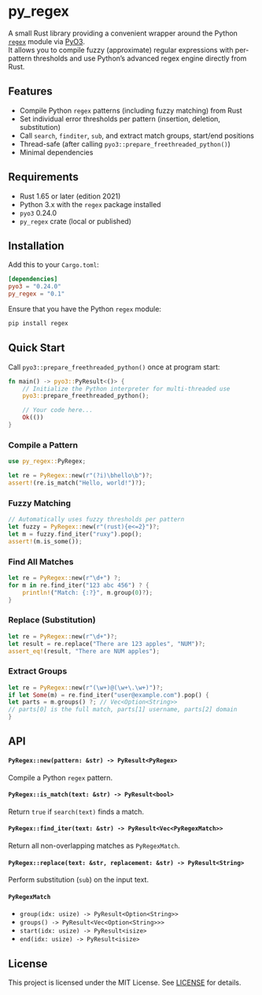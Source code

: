 # py_regex

A small Rust library providing a convenient wrapper around the Python [`regex`](https://pypi.org/project/regex/) module
via [PyO3](https://pyo3.rs).  
It allows you to compile fuzzy (approximate) regular expressions with per-pattern thresholds and use Python’s advanced
regex engine directly from Rust.

## Features

- Compile Python `regex` patterns (including fuzzy matching) from Rust
- Set individual error thresholds per pattern (insertion, deletion, substitution)
- Call `search`, `finditer`, `sub`, and extract match groups, start/end positions
- Thread-safe (after calling `pyo3::prepare_freethreaded_python()`)
- Minimal dependencies

## Requirements

- Rust 1.65 or later (edition 2021)
- Python 3.x with the `regex` package installed
- `pyo3` 0.24.0
- `py_regex` crate (local or published)

## Installation

Add this to your `Cargo.toml`:

```toml
[dependencies]
pyo3 = "0.24.0"
py_regex = "0.1"
```

Ensure that you have the Python `regex` module:

```bash
pip install regex
```

## Quick Start

Call `pyo3::prepare_freethreaded_python()` once at program start:

```rust
fn main() -> pyo3::PyResult<()> {
    // Initialize the Python interpreter for multi-threaded use
    pyo3::prepare_freethreaded_python();

    // Your code here...
    Ok(())
}
```

### Compile a Pattern

```rust
use py_regex::PyRegex;

let re = PyRegex::new(r"(?i)\bhello\b")?;
assert!(re.is_match("Hello, world!")?);
```

### Fuzzy Matching

```rust
// Automatically uses fuzzy thresholds per pattern
let fuzzy = PyRegex::new(r"(rust){e<=2}")?;
let m = fuzzy.find_iter("ruxy").pop();
assert!(m.is_some());
```

### Find All Matches

```rust
let re = PyRegex::new(r"\d+") ?;
for m in re.find_iter("123 abc 456") ? {
    println!("Match: {:?}", m.group(0)?);
}
```

### Replace (Substitution)

```rust
let re = PyRegex::new(r"\d+")?;
let result = re.replace("There are 123 apples", "NUM")?;
assert_eq!(result, "There are NUM apples");
```

### Extract Groups

```rust
let re = PyRegex::new(r"(\w+)@(\w+\.\w+)")?;
if let Some(m) = re.find_iter("user@example.com").pop() {
let parts = m.groups() ?; // Vec<Option<String>>
// parts[0] is the full match, parts[1] username, parts[2] domain
}
```

## API

#### `PyRegex::new(pattern: &str) -> PyResult<PyRegex>`

Compile a Python `regex` pattern.

#### `PyRegex::is_match(text: &str) -> PyResult<bool>`

Return `true` if `search(text)` finds a match.

#### `PyRegex::find_iter(text: &str) -> PyResult<Vec<PyRegexMatch>>`

Return all non-overlapping matches as `PyRegexMatch`.

#### `PyRegex::replace(text: &str, replacement: &str) -> PyResult<String>`

Perform substitution (`sub`) on the input text.

#### `PyRegexMatch`

- `group(idx: usize) -> PyResult<Option<String>>`
- `groups() -> PyResult<Vec<Option<String>>>`
- `start(idx: usize) -> PyResult<isize>`
- `end(idx: usize) -> PyResult<isize>`

## License

This project is licensed under the MIT License. See [LICENSE](LICENSE) for details.
